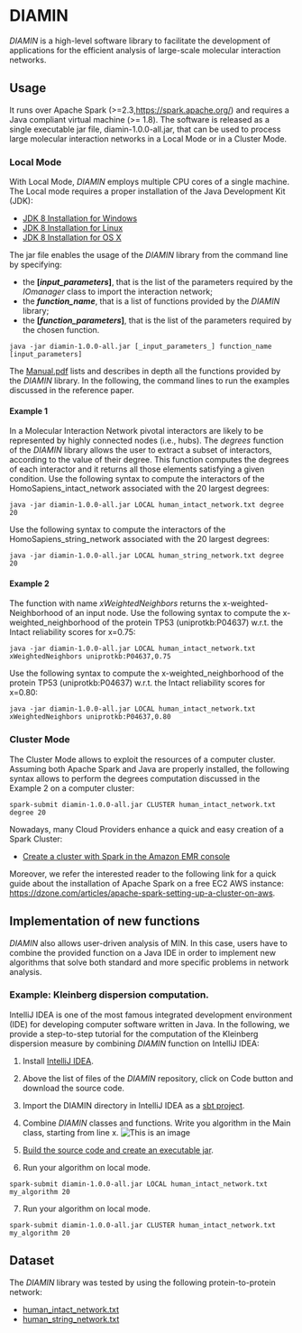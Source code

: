 # DIAMIN
_DIAMIN_ is a high-level software library to facilitate the development of applications for the efficient analysis of large-scale molecular interaction networks. 

## Usage
It runs over Apache Spark (>=2.3,https://spark.apache.org/) and requires a Java compliant virtual machine (>= 1.8). 
The software is released as a single executable jar file, diamin-1.0.0-all.jar, that can be used to process large molecular interaction networks in a Local Mode or in a Cluster Mode.

### Local Mode
With Local Mode, _DIAMIN_ employs multiple CPU cores of a single machine. The Local mode requires a proper installation of the Java Development Kit (JDK):
- [JDK 8 Installation for Windows](https://docs.oracle.com/javase/8/docs/technotes/guides/install/windows_jdk_install.html#CHDEBCCJ)
- [JDK 8 Installation for Linux](https://docs.oracle.com/javase/8/docs/technotes/guides/install/linux_jdk.html#BJFGGEFG)
- [JDK 8 Installation for OS X](https://docs.oracle.com/javase/8/docs/technotes/guides/install/mac_jdk.html#CHDBADCG)

The jar file enables the usage of the _DIAMIN_ library from the command line by specifying:
- the **[_input_parameters_]**, that is the list of the parameters required by the _IOmanager_ class to import the interaction network;
- the **_function_name_**, that is a list of functions provided by the _DIAMIN_ library;
- the **[_function_parameters_]**, that is the list of the parameters required by the chosen function.

```
java -jar diamin-1.0.0-all.jar [_input_parameters_] function_name [input_parameters]
```

The [Manual.pdf](https://github.com/ldirocco/DIAMIN/edit/main/Manual.md) lists and describes in depth all the functions provided by the _DIAMIN_ library. In the following, the command lines to run the examples discussed in the reference paper.

#### Example 1
In a Molecular Interaction Network pivotal interactors are likely to be represented by highly connected nodes (i.e., hubs). 
The _degrees_ function of the _DIAMIN_ library allows the user to extract a subset of interactors, according to the value of their degree. 
This function computes the degrees of each interactor and it returns all those elements satisfying a given condition.
Use the following syntax to compute the interactors of the HomoSapiens_intact_network associated with the 20 largest degrees:
```
java -jar diamin-1.0.0-all.jar LOCAL human_intact_network.txt degree 20
```
Use the following syntax to compute the interactors of the HomoSapiens_string_network associated with the 20 largest degrees:
```
java -jar diamin-1.0.0-all.jar LOCAL human_string_network.txt degree 20
```
#### Example 2
The function with name _xWeightedNeighbors_ returns the x-weighted-Neighborhood of an input node. 
Use the following syntax to compute the x-weighted_neighborhood of the protein TP53 (uniprotkb:P04637) 
w.r.t. the Intact reliability scores for x=0.75:

```
java -jar diamin-1.0.0-all.jar LOCAL human_intact_network.txt xWeightedNeighbors uniprotkb:P04637,0.75
```
Use the following syntax to compute the x-weighted_neighborhood of the protein TP53 (uniprotkb:P04637) 
w.r.t. the Intact reliability scores for x=0.80:

```
java -jar diamin-1.0.0-all.jar LOCAL human_intact_network.txt xWeightedNeighbors uniprotkb:P04637,0.80
```

### Cluster Mode
The Cluster Mode allows to exploit the resources of a computer cluster. Assuming both Apache Spark and Java are properly installed, 
the following syntax allows to perform the degrees computation discussed in the Example 2 on a computer cluster:
```
spark-submit diamin-1.0.0-all.jar CLUSTER human_intact_network.txt degree 20
```
Nowadays, many Cloud Providers enhance a quick and easy creation of a Spark Cluster:
- [Create a cluster with Spark in the Amazon EMR console](https://docs.aws.amazon.com/emr/latest/ReleaseGuide/emr-spark-launch.html)

Moreover, we refer the interested reader to the following link for a quick guide about the installation of Apache Spark on a free EC2 AWS instance:
https://dzone.com/articles/apache-spark-setting-up-a-cluster-on-aws.

## Implementation of new functions
_DIAMIN_ also allows user-driven analysis of MIN. In this case, users have to combine the provided function on a Java IDE 
in order to implement new algorithms that solve both standard and more specific problems in network analysis.

### Example: Kleinberg dispersion computation.
IntelliJ IDEA is one of the most famous integrated development environment (IDE) 
for developing computer software written in Java. In the following, we provide  a step-to-step tutorial for the computation of the Kleinberg dispersion 
measure by combining _DIAMIN_ function on IntelliJ IDEA:  
1. Install [IntelliJ IDEA]().
2. Above the list of files of the _DIAMIN_ repository, click on Code button and download the source code.
3. Import the DIAMIN directory in IntelliJ IDEA as a [sbt project]().
4. Combine _DIAMIN_ classes and functions. Write you algorithm in the Main class, starting from line x.
![This is an image](https://myoctocat.com/assets/images/base-octocat.svg)



5. [Build the source code and create an executable jar]().
6. Run your algorithm on local mode.
```
spark-submit diamin-1.0.0-all.jar LOCAL human_intact_network.txt my_algorithm 20
```
7. Run your algorithm on local mode.
```
spark-submit diamin-1.0.0-all.jar CLUSTER human_intact_network.txt my_algorithm 20
```





## Dataset
The _DIAMIN_ library was tested by using the following protein-to-protein network:
- [human_intact_network.txt]()
- [human_string_network.txt]()
